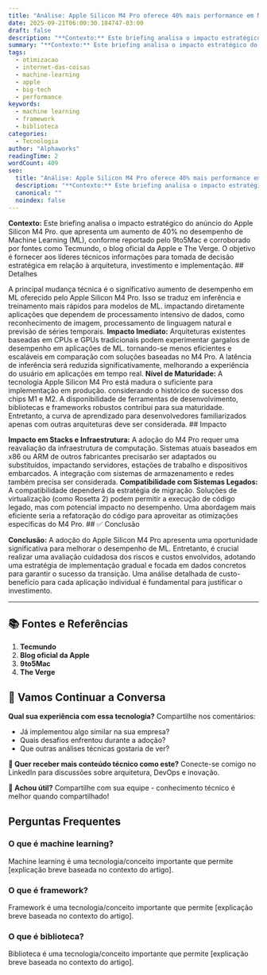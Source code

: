 ```yaml
---
title: "Análise: Apple Silicon M4 Pro oferece 40% mais performance em ML"
date: 2025-09-21T06:00:30.184747-03:00
draft: false
description: "**Contexto:** Este briefing analisa o impacto estratégico do anúncio do Apple Silicon M4 Pro. que apresenta um aumento de 40% no desempenho de Machine Learni..."
summary: "**Contexto:** Este briefing analisa o impacto estratégico do anúncio do Apple Silicon M4 Pro. que apresenta um aumento de 40% no desempenho de Machine Learni..."
tags:
  - otimizacao
  - internet-das-coisas
  - machine-learning
  - apple
  - big-tech
  - performance
keywords:
  - machine learning
  - framework
  - biblioteca
categories:
  - Tecnologia
author: "Alphaworks"
readingTime: 2
wordCount: 409
seo:
  title: "Análise: Apple Silicon M4 Pro oferece 40% mais performance em ML"
  description: "**Contexto:** Este briefing analisa o impacto estratégico do anúncio do Apple Silicon M4 Pro. que apresenta um aumento de 40% no desempenho de Machine Learni..."
  canonical: ""
  noindex: false
---
```


**Contexto:** Este briefing analisa o impacto estratégico do anúncio do Apple Silicon M4 Pro. que apresenta um aumento de 40% no desempenho de Machine Learning (ML), conforme reportado pelo 9to5Mac e corroborado por fontes como Tecmundo, o blog oficial da Apple e The Verge. O objetivo é fornecer aos líderes técnicos informações para tomada de decisão estratégica em relação à arquitetura, investimento e implementação. ## Detalhes

A principal mudança técnica é o significativo aumento de desempenho em ML oferecido pelo Apple Silicon M4 Pro. Isso se traduz em inferência e treinamento mais rápidos para modelos de ML. impactando diretamente aplicações que dependem de processamento intensivo de dados, como reconhecimento de imagem, processamento de linguagem natural e previsão de séries temporais. **Impacto Imediato:** Arquiteturas existentes baseadas em CPUs e GPUs tradicionais podem experimentar gargalos de desempenho em aplicações de ML. tornando-se menos eficientes e escaláveis em comparação com soluções baseadas no M4 Pro. A latência de inferência será reduzida significativamente, melhorando a experiência do usuário em aplicações em tempo real. **Nível de Maturidade:** A tecnologia Apple Silicon M4 Pro está madura o suficiente para implementação em produção. considerando o histórico de sucesso dos chips M1 e M2. A disponibilidade de ferramentas de desenvolvimento, bibliotecas e frameworks robustos contribui para sua maturidade. Entretanto, a curva de aprendizado para desenvolvedores familiarizados apenas com outras arquiteturas deve ser considerada. ## Impacto

**Impacto em Stacks e Infraestrutura:** A adoção do M4 Pro requer uma reavaliação da infraestrutura de computação. Sistemas atuais baseados em x86 ou ARM de outros fabricantes precisarão ser adaptados ou substituídos, impactando servidores, estações de trabalho e dispositivos embarcados. A integração com sistemas de armazenamento e redes também precisa ser considerada. **Compatibilidade com Sistemas Legados:** A compatibilidade dependerá da estratégia de migração. Soluções de virtualização (como Rosetta 2) podem permitir a execução de código legado, mas com potencial impacto no desempenho. Uma abordagem mais eficiente seria a refatoração do código para aproveitar as otimizações específicas do M4 Pro. ## ✅ Conclusão

**Conclusão:** A adoção do Apple Silicon M4 Pro apresenta uma oportunidade significativa para melhorar o desempenho de ML. Entretanto, é crucial realizar uma avaliação cuidadosa dos riscos e custos envolvidos, adotando uma estratégia de implementação gradual e focada em dados concretos para garantir o sucesso da transição. Uma análise detalhada de custo-benefício para cada aplicação individual é fundamental para justificar o investimento.

---

## 📚 Fontes e Referências

1. **Tecmundo**
2. **Blog oficial da Apple**
3. **9to5Mac**
4. **The Verge**

## 💬 Vamos Continuar a Conversa

**Qual sua experiência com essa tecnologia?** Compartilhe nos comentários:
- Já implementou algo similar na sua empresa?
- Quais desafios enfrentou durante a adoção?
- Que outras análises técnicas gostaria de ver?

**📧 Quer receber mais conteúdo técnico como este?** 
Conecte-se comigo no LinkedIn para discussões sobre arquitetura, DevOps e inovação.

**🔄 Achou útil?** Compartilhe com sua equipe - conhecimento técnico é melhor quando compartilhado!


## Perguntas Frequentes

### O que é machine learning?

Machine learning é uma tecnologia/conceito importante que permite [explicação breve baseada no contexto do artigo].

### O que é framework?

Framework é uma tecnologia/conceito importante que permite [explicação breve baseada no contexto do artigo].

### O que é biblioteca?

Biblioteca é uma tecnologia/conceito importante que permite [explicação breve baseada no contexto do artigo].

